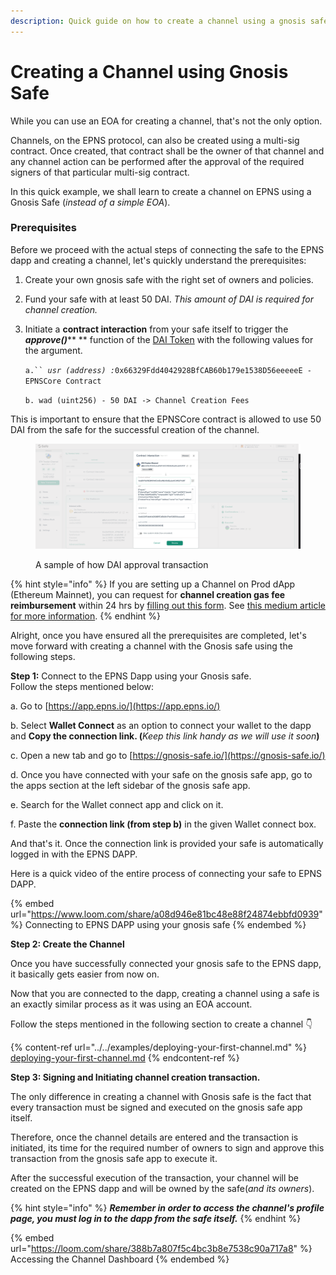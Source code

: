 ```yaml
---
description: Quick guide on how to create a channel using a gnosis safe
---
```


# Creating a Channel using Gnosis Safe

While you can use an EOA for creating a channel, that's not the only option.&#x20;

Channels, on the EPNS protocol, can also be created using a multi-sig contract. Once created, that contract shall be the owner of that channel and any channel action can be performed after the approval of the required signers of that particular multi-sig contract.

In this quick example, we shall learn to create a channel on EPNS using a Gnosis Safe (_instead of a simple EOA_).

### Prerequisites

Before we proceed with the actual steps of connecting the safe to the EPNS dapp and creating a channel, let's quickly understand the prerequisites:

1. Create your own gnosis safe with the right set of owners and policies.
2. Fund your safe with at least 50 DAI. _This amount of DAI is required for channel creation._
3.  Initiate a **contract interaction** from your safe itself to trigger the _**approve()**_** ** function of the [DAI Token](https://etherscan.io/address/0x6B175474E89094C44Da98b954EedeAC495271d0F) with the following values for the argument.

    `a.`` `_`usr (address) :`_`0x66329Fdd4042928BfCAB60b179e1538D56eeeeeE - EPNSCore Contract`

    `b. wad (uint256) - 50 DAI -> Channel Creation Fees`

This is important to ensure that the EPNSCore contract is allowed to use 50 DAI from the safe for the successful creation of the channel.

<figure><img src="../../../.gitbook/assets/image (2).png" alt=""><figcaption><p>A sample of how DAI approval transaction</p></figcaption></figure>

{% hint style="info" %}
If you are setting up a Channel on Prod dApp (Ethereum Mainnet), you can request for **channel creation gas fee reimbursement** within 24 hrs by [filling out this form](https://docs.google.com/forms/d/e/1FAIpQLScNQ2\_mACRQgyIPsr47woE69\_FOds8aLIGupT20QIEUMfgnQw/viewform). See [this medium article for more information](https://medium.com/ethereum-push-notification-service/calling-all-hobbyist-devs-channel-creation-gas-fee-is-now-refundable-6631ccd01baf).
{% endhint %}

Alright, once you have ensured all the prerequisites are completed, let's move forward with creating a channel with the Gnosis safe using the following steps.

**Step 1:** Connect to the EPNS Dapp using your Gnosis safe. \
Follow the steps mentioned below:

a. Go to [https://app.epns.io/](https://app.epns.io/)

b. Select **Wallet Connect** as an option to connect your wallet to the dapp and **Copy the connection link. (**_Keep this link handy as we will use it soon_**)**

c. Open a new tab and go to [https://gnosis-safe.io/](https://gnosis-safe.io/)

d. Once you have connected with your safe on the gnosis safe app, go to the apps section at the left sidebar of the gnosis safe app.

e. Search for the Wallet connect app and click on it.

f. Paste the **connection link (**from step b**)** in the given Wallet connect box.

And that's it. Once the connection link is provided your safe is automatically logged in with the EPNS DAPP.

Here is a quick video of the entire process of connecting your safe to EPNS DAPP.

{% embed url="https://www.loom.com/share/a08d946e81bc48e88f24874ebbfd0939" %}
Connecting to EPNS DAPP using your gnosis safe
{% endembed %}

**Step 2: Create the Channel**&#x20;

Once you have successfully connected your gnosis safe to the EPNS dapp, it basically gets easier from now on.&#x20;

Now that you are connected to the dapp, creating a channel using a safe is an exactly similar process as it was using an EOA account.

Follow the steps mentioned in the following section to create a channel 👇

{% content-ref url="../../examples/deploying-your-first-channel.md" %}
[deploying-your-first-channel.md](../../examples/deploying-your-first-channel.md)
{% endcontent-ref %}

**Step 3: Signing and Initiating channel creation transaction.**

The only difference in creating a channel with Gnosis safe is the fact that every transaction must be signed and executed on the gnosis safe app itself.

Therefore, once the channel details are entered and the transaction is initiated, its time for the required number of owners to sign and approve this transaction from the gnosis safe app to execute it.

After the successful execution of the transaction, your channel will be created on the EPNS dapp and will be owned by the safe(_and its owners_).

{% hint style="info" %}
_**Remember in order to access the channel's profile page,  you must log in to the dapp from the safe itself.**_
{% endhint %}

{% embed url="https://loom.com/share/388b7a807f5c4bc3b8e7538c90a717a8" %}
Accessing the Channel Dashboard
{% endembed %}
